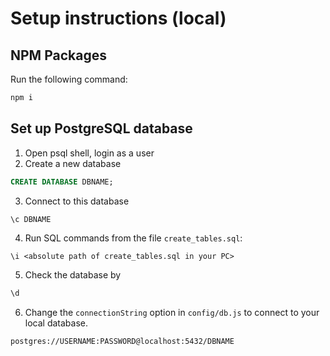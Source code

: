 # Setup instructions (local)

## NPM Packages
Run the following command:
```bash
npm i
```

## Set up PostgreSQL database
1. Open psql shell, login as a user
2. Create a new database
```sql
CREATE DATABASE DBNAME;
```
3. Connect to this database
```bash
\c DBNAME
```
4. Run SQL commands from the file `create_tables.sql`:
```
\i <absolute path of create_tables.sql in your PC>
```

5. Check the database by 
```bash
\d
```
6. Change the `connectionString` option in `config/db.js` to connect to your local database.
```
postgres://USERNAME:PASSWORD@localhost:5432/DBNAME
```

